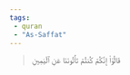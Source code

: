 ```yaml
---
tags: 
 - quran 
 - "As-Saffat"
---
```


> قَالُوٓاْ إِنَّكُمۡ كُنتُمۡ تَأۡتُونَنَا عَنِ ٱلۡيَمِينِ
